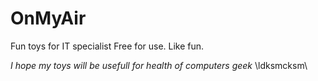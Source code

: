 # OnMyAir
Fun toys for IT specialist
Free for use. Like fun.

*I hope my toys will be usefull for health of computers geek*
\ldksmcksm\

